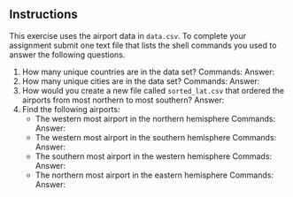 ## Instructions

This exercise uses the airport data in `data.csv`. To complete your assignment submit one text file that lists the shell commands you used to answer the following questions.

1. How many unique countries are in the data set?
Commands:
Answer:
2. How many unique cities are in the data set?
Commands:
Answer:
3. How would you create a new file called `sorted_lat.csv` that ordered the airports from most northern to most southern?
Answer:
4. Find the following airports:
	- The western most airport in the northern hemisphere
Commands:
Answer:
	- The western most airport in the southern hemisphere
Commands:
Answer:
	- The southern most airport in the western hemisphere
Commads:
Answer:
	- The northern most airport in the eastern hemisphere
Commands:
Answer:
